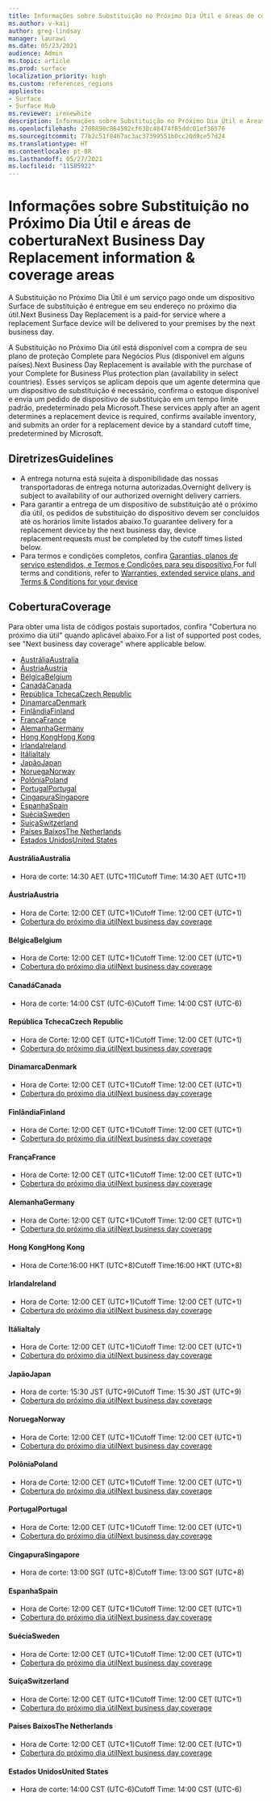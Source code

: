 ```yaml
---
title: Informações sobre Substituição no Próximo Dia Útil e áreas de cobertura
ms.author: v-kaij
author: greg-lindsay
manager: laurawi
ms.date: 05/23/2021
audience: Admin
ms.topic: article
ms.prod: surface
localization_priority: high
ms.custom: references_regions
appliesto:
- Surface
- Surface Hub
ms.reviewer: irenewhite
description: Informações sobre Substituição no Próximo Dia Útil e Áreas de Cobertura.
ms.openlocfilehash: 2708890c864582cf638c48474f85ddc01ef36576
ms.sourcegitcommit: 77b2c51f8467ac3ac37399551b0cc20d9ce57d24
ms.translationtype: HT
ms.contentlocale: pt-BR
ms.lasthandoff: 05/27/2021
ms.locfileid: "11585922"
---
```

# <a name="next-business-day-replacement-information--coverage-areas"></a><span data-ttu-id="fb612-103">Informações sobre Substituição no Próximo Dia Útil e áreas de cobertura</span><span class="sxs-lookup"><span data-stu-id="fb612-103">Next Business Day Replacement information & coverage areas</span></span>

<span data-ttu-id="fb612-104">A Substituição no Próximo Dia Útil é um serviço pago onde um dispositivo Surface de substituição é entregue em seu endereço no próximo dia útil.</span><span class="sxs-lookup"><span data-stu-id="fb612-104">Next Business Day Replacement is a paid-for service where a replacement Surface device will be delivered to your premises by the next business day.</span></span> 

<span data-ttu-id="fb612-105">A Substituição no Próximo Dia útil está disponível com a compra de seu plano de proteção Complete para Negócios Plus (disponível em alguns países).</span><span class="sxs-lookup"><span data-stu-id="fb612-105">Next Business Day Replacement is available with the purchase of your Complete for Business Plus protection plan (availability in select countries).</span></span> <span data-ttu-id="fb612-106">Esses serviços se aplicam depois que um agente determina que um dispositivo de substituição é necessário, confirma o estoque disponível e envia um pedido de dispositivo de substituição em um tempo limite padrão, predeterminado pela Microsoft.</span><span class="sxs-lookup"><span data-stu-id="fb612-106">These services apply after an agent determines a replacement device is required, confirms available inventory, and submits an order for a replacement device by a standard cutoff time, predetermined by Microsoft.</span></span> 

## <a name="guidelines"></a><span data-ttu-id="fb612-107">Diretrizes</span><span class="sxs-lookup"><span data-stu-id="fb612-107">Guidelines</span></span>

- <span data-ttu-id="fb612-108">A entrega noturna está sujeita à disponibilidade das nossas transportadoras de entrega noturna autorizadas.</span><span class="sxs-lookup"><span data-stu-id="fb612-108">Overnight delivery is subject to availability of our authorized overnight delivery carriers.</span></span>
- <span data-ttu-id="fb612-109">Para garantir a entrega de um dispositivo de substituição até o próximo dia útil, os pedidos de substituição do dispositivo devem ser concluídos até os horários limite listados abaixo.</span><span class="sxs-lookup"><span data-stu-id="fb612-109">To guarantee delivery for a replacement device by the next business day, device replacement requests must be completed by the cutoff times listed below.</span></span>
- <span data-ttu-id="fb612-110">Para termos e condições completos, confira [Garantias, planos de serviço estendidos, e Termos e Condições para seu dispositivo ](https://support.microsoft.com/topic/warranties-extended-service-plans-and-terms-conditions-for-your-device-eedf7a23-84a7-1a47-480b-0e10503eedf5)</span><span class="sxs-lookup"><span data-stu-id="fb612-110">For full terms and conditions, refer to [Warranties, extended service plans, and Terms & Conditions for your device](https://support.microsoft.com/topic/warranties-extended-service-plans-and-terms-conditions-for-your-device-eedf7a23-84a7-1a47-480b-0e10503eedf5)</span></span>

## <a name="coverage"></a><span data-ttu-id="fb612-111">Cobertura</span><span class="sxs-lookup"><span data-stu-id="fb612-111">Coverage</span></span>

<span data-ttu-id="fb612-112">Para obter uma lista de códigos postais suportados, confira "Cobertura no próximo dia útil" quando aplicável abaixo.</span><span class="sxs-lookup"><span data-stu-id="fb612-112">For a list of supported post codes, see "Next business day coverage" where applicable below.</span></span> 

- [<span data-ttu-id="fb612-113">Austrália</span><span class="sxs-lookup"><span data-stu-id="fb612-113">Australia</span></span>](#australia)
- [<span data-ttu-id="fb612-114">Áustria</span><span class="sxs-lookup"><span data-stu-id="fb612-114">Austria</span></span>](#austria)
- [<span data-ttu-id="fb612-115">Bélgica</span><span class="sxs-lookup"><span data-stu-id="fb612-115">Belgium</span></span>](#belgium)
- [<span data-ttu-id="fb612-116">Canadá</span><span class="sxs-lookup"><span data-stu-id="fb612-116">Canada</span></span>](#canada)
- [<span data-ttu-id="fb612-117">República Tcheca</span><span class="sxs-lookup"><span data-stu-id="fb612-117">Czech Republic</span></span>](#czech-republic)
- [<span data-ttu-id="fb612-118">Dinamarca</span><span class="sxs-lookup"><span data-stu-id="fb612-118">Denmark</span></span>](#denmark)
- [<span data-ttu-id="fb612-119">Finlândia</span><span class="sxs-lookup"><span data-stu-id="fb612-119">Finland</span></span>](#finland)
- [<span data-ttu-id="fb612-120">França</span><span class="sxs-lookup"><span data-stu-id="fb612-120">France</span></span>](#france)
- [<span data-ttu-id="fb612-121">Alemanha</span><span class="sxs-lookup"><span data-stu-id="fb612-121">Germany</span></span>](#germany)
- [<span data-ttu-id="fb612-122">Hong Kong</span><span class="sxs-lookup"><span data-stu-id="fb612-122">Hong Kong</span></span>](#hong-kong)
- [<span data-ttu-id="fb612-123">Irlanda</span><span class="sxs-lookup"><span data-stu-id="fb612-123">Ireland</span></span>](#ireland)
- [<span data-ttu-id="fb612-124">Itália</span><span class="sxs-lookup"><span data-stu-id="fb612-124">Italy</span></span>](#italy)
- [<span data-ttu-id="fb612-125">Japão</span><span class="sxs-lookup"><span data-stu-id="fb612-125">Japan</span></span>](#japan)
- [<span data-ttu-id="fb612-126">Noruega</span><span class="sxs-lookup"><span data-stu-id="fb612-126">Norway</span></span>](#norway)
- [<span data-ttu-id="fb612-127">Polônia</span><span class="sxs-lookup"><span data-stu-id="fb612-127">Poland</span></span>](#poland)
- [<span data-ttu-id="fb612-128">Portugal</span><span class="sxs-lookup"><span data-stu-id="fb612-128">Portugal</span></span>](#portugal)
- [<span data-ttu-id="fb612-129">Cingapura</span><span class="sxs-lookup"><span data-stu-id="fb612-129">Singapore</span></span>](#singapore)
- [<span data-ttu-id="fb612-130">Espanha</span><span class="sxs-lookup"><span data-stu-id="fb612-130">Spain</span></span>](#spain)
- [<span data-ttu-id="fb612-131">Suécia</span><span class="sxs-lookup"><span data-stu-id="fb612-131">Sweden</span></span>](#sweden)
- [<span data-ttu-id="fb612-132">Suíça</span><span class="sxs-lookup"><span data-stu-id="fb612-132">Switzerland</span></span>](#switzerland)
- [<span data-ttu-id="fb612-133">Países Baixos</span><span class="sxs-lookup"><span data-stu-id="fb612-133">The Netherlands</span></span>](#the-netherlands)
- [<span data-ttu-id="fb612-134">Estados Unidos</span><span class="sxs-lookup"><span data-stu-id="fb612-134">United States</span></span>](#united-states)


#### <a name="australia"></a><span data-ttu-id="fb612-135">Austrália</span><span class="sxs-lookup"><span data-stu-id="fb612-135">Australia</span></span>

- <span data-ttu-id="fb612-136">Hora de corte: 14:30 AET (UTC+11)</span><span class="sxs-lookup"><span data-stu-id="fb612-136">Cutoff Time: 14:30 AET (UTC+11)</span></span>

#### <a name="austria"></a><span data-ttu-id="fb612-137">Áustria</span><span class="sxs-lookup"><span data-stu-id="fb612-137">Austria</span></span>

- <span data-ttu-id="fb612-138">Hora de Corte: 12:00 CET (UTC+1)</span><span class="sxs-lookup"><span data-stu-id="fb612-138">Cutoff Time: 12:00 CET (UTC+1)</span></span>
- [<span data-ttu-id="fb612-139">Cobertura do próximo dia útil</span><span class="sxs-lookup"><span data-stu-id="fb612-139">Next business day coverage</span></span>](https://download.microsoft.com/download/5/7/5/575447e3-70c1-468b-a714-22d3cded7a6e/NBD%20Coverage%20-%20Austria%20Post%20Codes%20030321.xlsx)

#### <a name="belgium"></a><span data-ttu-id="fb612-140">Bélgica</span><span class="sxs-lookup"><span data-stu-id="fb612-140">Belgium</span></span>

- <span data-ttu-id="fb612-141">Hora de Corte: 12:00 CET (UTC+1)</span><span class="sxs-lookup"><span data-stu-id="fb612-141">Cutoff Time: 12:00 CET (UTC+1)</span></span>
- [<span data-ttu-id="fb612-142">Cobertura do próximo dia útil</span><span class="sxs-lookup"><span data-stu-id="fb612-142">Next business day coverage</span></span>](https://download.microsoft.com/download/f/b/9/fb95d99c-1403-4ecf-bbde-0bab2af2c2ce/NBD%20Coverage%20-%20Belgium%20Post%20Codes%20030321.xlsx)

#### <a name="canada"></a><span data-ttu-id="fb612-143">Canadá</span><span class="sxs-lookup"><span data-stu-id="fb612-143">Canada</span></span>

- <span data-ttu-id="fb612-144">Hora de corte: 14:00 CST (UTC-6)</span><span class="sxs-lookup"><span data-stu-id="fb612-144">Cutoff Time: 14:00 CST (UTC-6)</span></span>

#### <a name="czech-republic"></a><span data-ttu-id="fb612-145">República Tcheca</span><span class="sxs-lookup"><span data-stu-id="fb612-145">Czech Republic</span></span>

- <span data-ttu-id="fb612-146">Hora de Corte: 12:00 CET (UTC+1)</span><span class="sxs-lookup"><span data-stu-id="fb612-146">Cutoff Time: 12:00 CET (UTC+1)</span></span>
- [<span data-ttu-id="fb612-147">Cobertura do próximo dia útil</span><span class="sxs-lookup"><span data-stu-id="fb612-147">Next business day coverage</span></span>](https://download.microsoft.com/download/9/2/6/926014cb-38b2-4270-b841-d3dc56f6e341/NBD%20Coverage%20-%20Czech%20Republic%20Post%20Codes%20042821.xlsx)

#### <a name="denmark"></a><span data-ttu-id="fb612-148">Dinamarca</span><span class="sxs-lookup"><span data-stu-id="fb612-148">Denmark</span></span> 

- <span data-ttu-id="fb612-149">Hora de Corte: 12:00 CET (UTC+1)</span><span class="sxs-lookup"><span data-stu-id="fb612-149">Cutoff Time: 12:00 CET (UTC+1)</span></span> 
- [<span data-ttu-id="fb612-150">Cobertura do próximo dia útil</span><span class="sxs-lookup"><span data-stu-id="fb612-150">Next business day coverage</span></span>](https://download.microsoft.com/download/9/e/6/9e6b4db6-b9f6-412e-a296-a10b5bc6e591/NBD%20Coverage%20-%20Denmark%20Post%20Codes%20030321.xlsx)

#### <a name="finland"></a><span data-ttu-id="fb612-151">Finlândia</span><span class="sxs-lookup"><span data-stu-id="fb612-151">Finland</span></span>

- <span data-ttu-id="fb612-152">Hora de Corte: 12:00 CET (UTC+1)</span><span class="sxs-lookup"><span data-stu-id="fb612-152">Cutoff Time: 12:00 CET (UTC+1)</span></span>
- [<span data-ttu-id="fb612-153">Cobertura do próximo dia útil</span><span class="sxs-lookup"><span data-stu-id="fb612-153">Next business day coverage</span></span>](https://download.microsoft.com/download/b/d/d/bddd01a3-6f8e-4bd2-9549-4dbf0a5aee86/NBD%20Coverage%20-%20Finland%20Post%20Codes%20030321.xlsx)

#### <a name="france"></a><span data-ttu-id="fb612-154">França</span><span class="sxs-lookup"><span data-stu-id="fb612-154">France</span></span>

- <span data-ttu-id="fb612-155">Hora de Corte: 12:00 CET (UTC+1)</span><span class="sxs-lookup"><span data-stu-id="fb612-155">Cutoff Time: 12:00 CET (UTC+1)</span></span>
- [<span data-ttu-id="fb612-156">Cobertura do próximo dia útil</span><span class="sxs-lookup"><span data-stu-id="fb612-156">Next business day coverage</span></span>](https://download.microsoft.com/download/7/b/0/7b0fa1bb-4c75-474a-83be-6d55e0fa719f/NBD%20Coverage%20-%20France%20Postal%20Codes%20042821.xlsx)

#### <a name="germany"></a><span data-ttu-id="fb612-157">Alemanha</span><span class="sxs-lookup"><span data-stu-id="fb612-157">Germany</span></span>

- <span data-ttu-id="fb612-158">Hora de Corte: 12:00 CET (UTC+1)</span><span class="sxs-lookup"><span data-stu-id="fb612-158">Cutoff Time: 12:00 CET (UTC+1)</span></span>
- [<span data-ttu-id="fb612-159">Cobertura do próximo dia útil</span><span class="sxs-lookup"><span data-stu-id="fb612-159">Next business day coverage</span></span>](https://download.microsoft.com/download/d/4/f/d4f6c11f-ada2-4400-b502-2e722644427b/NBD%20Coverage%20-%20Germany%20Post%20Codes%20042821.xlsx)

#### <a name="hong-kong"></a><span data-ttu-id="fb612-160">Hong Kong</span><span class="sxs-lookup"><span data-stu-id="fb612-160">Hong Kong</span></span>

- <span data-ttu-id="fb612-161">Hora de Corte:16:00 HKT (UTC+8)</span><span class="sxs-lookup"><span data-stu-id="fb612-161">Cutoff Time:16:00 HKT (UTC+8)</span></span> 

#### <a name="ireland"></a><span data-ttu-id="fb612-162">Irlanda</span><span class="sxs-lookup"><span data-stu-id="fb612-162">Ireland</span></span>

- <span data-ttu-id="fb612-163">Hora de Corte: 12:00 CET (UTC+1)</span><span class="sxs-lookup"><span data-stu-id="fb612-163">Cutoff Time: 12:00 CET (UTC+1)</span></span>
- [<span data-ttu-id="fb612-164">Cobertura do próximo dia útil</span><span class="sxs-lookup"><span data-stu-id="fb612-164">Next business day coverage</span></span>](https://download.microsoft.com/download/d/6/f/d6f05276-3657-49d3-8871-a2e445b686ef/NBD%20Coverage%20-%20Ireland%20Post%20Codes%20030321.xlsx)

#### <a name="italy"></a><span data-ttu-id="fb612-165">Itália</span><span class="sxs-lookup"><span data-stu-id="fb612-165">Italy</span></span>

- <span data-ttu-id="fb612-166">Hora de Corte: 12:00 CET (UTC+1)</span><span class="sxs-lookup"><span data-stu-id="fb612-166">Cutoff Time: 12:00 CET (UTC+1)</span></span>
- [<span data-ttu-id="fb612-167">Cobertura do próximo dia útil</span><span class="sxs-lookup"><span data-stu-id="fb612-167">Next business day coverage</span></span>](https://download.microsoft.com/download/6/9/a/69a57c96-f4ce-4f93-a99a-2469ed737351/NBD%20Coverage%20-%20Italy%20Post%20Codes%20030321.xlsx)

#### <a name="japan"></a><span data-ttu-id="fb612-168">Japão</span><span class="sxs-lookup"><span data-stu-id="fb612-168">Japan</span></span>

- <span data-ttu-id="fb612-169">Hora de corte: 15:30 JST (UTC+9)</span><span class="sxs-lookup"><span data-stu-id="fb612-169">Cutoff Time: 15:30 JST (UTC+9)</span></span>
- [<span data-ttu-id="fb612-170">Cobertura do próximo dia útil</span><span class="sxs-lookup"><span data-stu-id="fb612-170">Next business day coverage</span></span>](https://download.microsoft.com/download/c/7/8/c781a035-19f7-4563-9dd9-e8c5f3713342/NBD%20Coverage%20-%20Japan%20Post%20Codes%20060121.xlsx)

#### <a name="norway"></a><span data-ttu-id="fb612-171">Noruega</span><span class="sxs-lookup"><span data-stu-id="fb612-171">Norway</span></span>

- <span data-ttu-id="fb612-172">Hora de Corte: 12:00 CET (UTC+1)</span><span class="sxs-lookup"><span data-stu-id="fb612-172">Cutoff Time: 12:00 CET (UTC+1)</span></span>
- [<span data-ttu-id="fb612-173">Cobertura do próximo dia útil</span><span class="sxs-lookup"><span data-stu-id="fb612-173">Next business day coverage</span></span>](https://download.microsoft.com/download/2/8/0/2803e50f-b7fb-431a-9eb9-efba7fb32260/NBD%20Coverage%20-%20Norway%20Post%20Codes%20032521.xlsx)

#### <a name="poland"></a><span data-ttu-id="fb612-174">Polônia</span><span class="sxs-lookup"><span data-stu-id="fb612-174">Poland</span></span>

- <span data-ttu-id="fb612-175">Hora de Corte: 12:00 CET (UTC+1)</span><span class="sxs-lookup"><span data-stu-id="fb612-175">Cutoff Time: 12:00 CET (UTC+1)</span></span>
- [<span data-ttu-id="fb612-176">Cobertura do próximo dia útil</span><span class="sxs-lookup"><span data-stu-id="fb612-176">Next business day coverage</span></span>](https://download.microsoft.com/download/f/e/8/fe8b9b43-5f72-4cf1-971d-78dd46f8ea1c/NBD%20Coverage%20-%20Poland%20Post%20Codes%20042821.xlsx
)

#### <a name="portugal"></a><span data-ttu-id="fb612-177">Portugal</span><span class="sxs-lookup"><span data-stu-id="fb612-177">Portugal</span></span>

- <span data-ttu-id="fb612-178">Hora de Corte: 12:00 CET (UTC+1)</span><span class="sxs-lookup"><span data-stu-id="fb612-178">Cutoff Time: 12:00 CET (UTC+1)</span></span>
- [<span data-ttu-id="fb612-179">Cobertura do próximo dia útil</span><span class="sxs-lookup"><span data-stu-id="fb612-179">Next business day coverage</span></span>](https://download.microsoft.com/download/5/1/4/5146ceeb-651c-4b10-afeb-ea1abb733e33/NBD%20Coverage%20-%20Portugal%20Post%20Codes%20030321.xlsx)

#### <a name="singapore"></a><span data-ttu-id="fb612-180">Cingapura</span><span class="sxs-lookup"><span data-stu-id="fb612-180">Singapore</span></span>

- <span data-ttu-id="fb612-181">Hora de corte: 13:00 SGT (UTC+8)</span><span class="sxs-lookup"><span data-stu-id="fb612-181">Cutoff Time: 13:00 SGT (UTC+8)</span></span>

#### <a name="spain"></a><span data-ttu-id="fb612-182">Espanha</span><span class="sxs-lookup"><span data-stu-id="fb612-182">Spain</span></span>

- <span data-ttu-id="fb612-183">Hora de Corte: 12:00 CET (UTC+1)</span><span class="sxs-lookup"><span data-stu-id="fb612-183">Cutoff Time: 12:00 CET (UTC+1)</span></span>
- [<span data-ttu-id="fb612-184">Cobertura do próximo dia útil</span><span class="sxs-lookup"><span data-stu-id="fb612-184">Next business day coverage</span></span>](https://download.microsoft.com/download/6/1/d/61da1e35-e17e-4a67-ab81-27cf7a21f91b/NBD%20Coveragef-%20Spain%20Post%20Codes%20030321.xlsx)

#### <a name="sweden"></a><span data-ttu-id="fb612-185">Suécia</span><span class="sxs-lookup"><span data-stu-id="fb612-185">Sweden</span></span>

- <span data-ttu-id="fb612-186">Hora de Corte: 12:00 CET (UTC+1)</span><span class="sxs-lookup"><span data-stu-id="fb612-186">Cutoff Time: 12:00 CET (UTC+1)</span></span>
- [<span data-ttu-id="fb612-187">Cobertura do próximo dia útil</span><span class="sxs-lookup"><span data-stu-id="fb612-187">Next business day coverage</span></span>](https://download.microsoft.com/download/3/c/8/3c8a0591-2ee9-4742-835f-86b8c79b986f/NBD%20Coverage%20-%20Sweden%20Post%20Codes%20030321.xlsx)

#### <a name="switzerland"></a><span data-ttu-id="fb612-188">Suíça</span><span class="sxs-lookup"><span data-stu-id="fb612-188">Switzerland</span></span>

- <span data-ttu-id="fb612-189">Hora de Corte: 12:00 CET (UTC+1)</span><span class="sxs-lookup"><span data-stu-id="fb612-189">Cutoff Time: 12:00 CET (UTC+1)</span></span>
- [<span data-ttu-id="fb612-190">Cobertura do próximo dia útil</span><span class="sxs-lookup"><span data-stu-id="fb612-190">Next business day coverage</span></span>](https://download.microsoft.com/download/e/6/9/e69789ca-4617-4b23-afb2-09529f320de3/NBD%20Coverage%20-%20Switzerland%20Post%20Codes%20030321%20update.xlsx)

#### <a name="the-netherlands"></a><span data-ttu-id="fb612-191">Países Baixos</span><span class="sxs-lookup"><span data-stu-id="fb612-191">The Netherlands</span></span>

- <span data-ttu-id="fb612-192">Hora de Corte: 12:00 CET (UTC+1)</span><span class="sxs-lookup"><span data-stu-id="fb612-192">Cutoff Time: 12:00 CET (UTC+1)</span></span>
- [<span data-ttu-id="fb612-193">Cobertura do próximo dia útil</span><span class="sxs-lookup"><span data-stu-id="fb612-193">Next business day coverage</span></span>](https://download.microsoft.com/download/6/3/f/63f2ff4c-3b8f-465e-9498-0878f7ba70f3/NBD%20Coverage%20-%20Netherlands%20Post%20Codes%20042821.xlsx)

#### <a name="united-states"></a><span data-ttu-id="fb612-194">Estados Unidos</span><span class="sxs-lookup"><span data-stu-id="fb612-194">United States</span></span> 

- <span data-ttu-id="fb612-195">Hora de corte: 14:00 CST (UTC-6)</span><span class="sxs-lookup"><span data-stu-id="fb612-195">Cutoff Time: 14:00 CST (UTC-6)</span></span>
